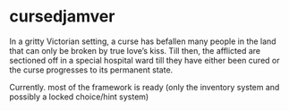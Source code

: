 # cursedjamver

In a gritty Victorian setting, a curse has befallen many people in the land that can only be broken by true love’s kiss. Till then, the afflicted are sectioned off in a special hospital ward till they have either been cured or the curse progresses to its permanent state.

Currently. most of the framework is ready (only the inventory system and possibly a locked choice/hint system)
